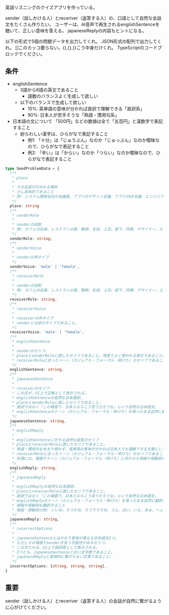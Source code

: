 英語リスニングのクイズアプリを作っている。

sender（話しかける人）とreceriver（返答する人）の、口語として自然な会話文をたくさん作りたい。
ユーザーは、AI音声で再生されるenglishSentenceを聴いて、正しい意味を答える。
japaneseReplyの内容もヒントになる。

以下の形式で5個の問題データを出力してくれ。
JSON形式の配列で出力してくれ。
[]このカッコ要らない。{},{},{}こう中身だけくれ。
TypeScriptのコードブロックでください。

## 条件

- englishSentence
  - 3語から6語の英文であること
    - 語数のバランスよく生成して欲しい
  - 以下のバランスで生成して欲しい
    - 10%: 英単語の意味が分かれば直訳で理解できる「直訳系」
    - 90%: 日本人が苦手そうな「熟語・慣用句系」
- 日本語の文について
  「500円」などの数値は全て「五百円」と漢数字で表記すること
  - 紛らわしい漢字は、ひらがなで表記すること
    - 例1: 「十分」は「じゅうぶん」なのか「じゅっぷん」なのか曖昧なので、ひらがなで表記すること
    - 例2: 「辛い」は「からい」なのか「つらい」なのか曖昧なので、ひらがなで表記すること

```TypeScript
type SeedProblemData = {
  /**
   * place
   *
   * その会話が行われる場所
   * 少し具体的であること
   * 例: システム開発会社の会議室、アプリのデザイン会議、アプリのUX会議、エンジニアの会議、ビジネスのミーティング、カフェのカウンター、レストランの入り口、コンビニのレジ、ホテルのフロント、空港の搭乗ゲート、駅の改札前、バス停のベンチ、病院の待合室、学校の教室、会社の会議室、スーパーの試食コーナー、公園のベンチ、観光地のチケット売り場、図書館の受付、映画館のチケットカウンター、郵便局の窓口、銀行のATM前、ショッピングモールのフードコート
   */
  place: string
  /**
   * senderRole
   *
   * senderの役割
   * 例: カフェの店員、レストランの客、教師、生徒、上司、部下、同僚、デザイナー、エンジニア、プロジェクトマネージャー、母親、父親、息子、娘
   */
  senderRole: string,
  /**
   * senderVoice
   *
   * senderの声タイプ
   */
  senderVoice: 'male' | 'female',
  /**
   * receiverRole
   *
   * senderの役割
   * 例: カフェの店員、レストランの客、教師、生徒、上司、部下、同僚、デザイナー、エンジニア、プロジェクトマネージャー、母親、父親、息子、娘
   */
  receiverRole: string,
  /**
   * receiverVoice
   *
   * receiverの声タイプ
   * senderとは逆のタイプであること。
   */
  receiverVoice: 'male' | 'female',
  /**
   * englishSentence
   *
   * senderのセリフ。
   * placeとsenderRoleに適したセリフであること。現実でよく使われる英文であること。
   * receiverRoleに合ったトーン（カジュアル・フォーマル・砕けた）のセリフであること。
   */
  englishSentence: string,
  /**
   * japaneseSentence
   *
   * receiverのセリフ
   * この文が、UI上で正解として表示される。
   * englishSentenceの自然な日本語訳。
   * placeとsenderRoleに適したセリフであること。
   * 直訳ではなく「この場面で、日本人ならこう言うだろうな」という自然な日本語文。
   * englishSentenceのトーン（カジュアル・フォーマル・砕けた）を保ったまま自然に翻訳してほしい。
   */
  japaneseSentence: string,
  /**
   * englishReply
   *
   * englishSentenceに対する自然な返答のセリフ
   * placeとreceiverRoleに適したセリフであること。
   * 熟語・慣用句をあまり使わず、英単語の意味が分かれば日本人でも理解できる文章にしてください。
   * receiverRoleに合ったトーン（カジュアル・フォーマル・砕けた）のセリフであること。現実でよく使われる英文であること。
   * 先頭には、場面やトーン（カジュアル・フォーマル・砕けた）に合わせた相槌や感動詞をつけること
   */
  englishReply: string,
  /**
   * japaneseReply
   *
   * englishReplyの自然な日本語訳。
   * placeとreceiverRoleに適したセリフであること。
   * 直訳ではなく「この場面で、日本人ならこう言うだろうな」という自然な日本語文。
   * englishReplyのトーン（カジュアル・フォーマル・砕けた）を保ったまま自然に翻訳してほしい。
   * 相槌や感動詞も翻訳すること
   * 相槌・感動詞の例: いいね、そうだね、そうでですね、うん、はい、いえ、あぁ、へぇ
   */
  japaneseReply: string,
  /**
   * incorrectOptions
   *
   * japaneseSentenceとはかなり意味が異なる日本語文3つ。
   * ただしその場面でsenderが言う可能性があるセリフ。
   * この文たちは、UI上で誤回答として表示される。
   * 3つとも、japaneseSentenceと近い文字数であること。
   * japaneseReplyと意味的に繋がらない文章であること。
   */
  incorrectOptions: [string, string, string],
}
```

## 重要

sender（話しかける人）とreceriver（返答する人）の会話が自然に繋がるように心がけてください。
